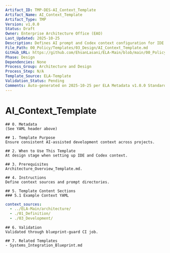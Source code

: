 ```yaml
---
Artifact_ID: TMP-DES-AI_Context_Template
Artifact_Name: AI_Context_Template
Artifact_Type: TMP
Version: v1.0.0
Status: Draft
Owner: Enterprise Architecture Office (EAO)
Last_Updated: 2025-10-25
Description: Defines AI prompt and Codex context configuration for IDE integration.
File_Path: 00_Policy/Templates/03_Design/AI_Context_Template.md
GitHub_URL: https://github.com/EhsanLasani/ELA-Main/blob/main/00_Policy/Templates/03_Design/AI_Context_Template.md
Phase: Design
Dependencies: None
Process_Group: Architecture and Design
Process_Step: N/A
Template_Source: ELA-Template
Validation_Status: Pending
Comments: Auto-generated on 2025-10-25 per ELA Metadata v1.0.0 Standards
---
```


# AI_Context_Template

    ## 0. Metadata
    (See YAML header above)

    ## 1. Template Purpose
    Ensure consistent AI-assisted development context across projects.

    ## 2. When to Use This Template
    At design stage when setting up IDE and Codex context.

    ## 3. Prerequisites
    Architecture_Overview_Template.md.

    ## 4. Instructions
    Define context sources and prompt directories.

    ## 5. Template Content Sections
    ### 5.1 Example Context YAML
```yaml
context_sources:
  - ../ELA-Main/architecture/
  - ./01_Definition/
  - ./03_Development/
```

    ## 6. Validation
    Validated through blueprint-guard CI job.

    ## 7. Related Templates
    - Systems_Integration_Blueprint.md